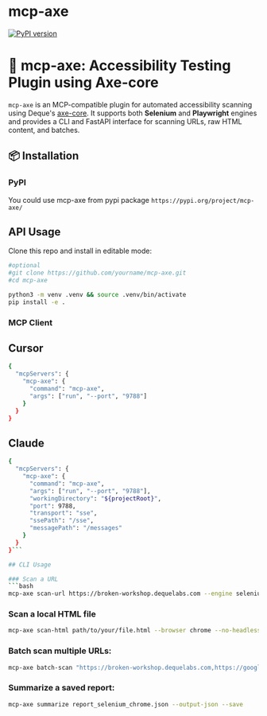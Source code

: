# mcp-axe

[![PyPI version](https://img.shields.io/pypi/v/mcp-axe.svg)](https://pypi.org/project/mcp-axe/)

# 🧪 mcp-axe: Accessibility Testing Plugin using Axe-core

`mcp-axe` is an MCP-compatible plugin for automated accessibility scanning using Deque's [axe-core](https://github.com/dequelabs/axe-core). It supports 
both **Selenium** and **Playwright** engines and provides a CLI and FastAPI interface for scanning URLs, 
raw HTML content, and batches.


## 📦 Installation

### PyPI
You could use mcp-axe from pypi package
`https://pypi.org/project/mcp-axe/`



## API Usage
Clone this repo and install in editable mode:

```bash
#optional
#git clone https://github.com/yourname/mcp-axe.git
#cd mcp-axe

python3 -m venv .venv && source .venv/bin/activate
pip install -e .
```

### MCP Client

## Cursor
```bash
{
  "mcpServers": {
    "mcp-axe": {
      "command": "mcp-axe",
      "args": ["run", "--port", "9788"]
    }
  }
}
```

## Claude
```bash
{
  "mcpServers": {
    "mcp-axe": {
      "command": "mcp-axe",
      "args": ["run", "--port", "9788"],
      "workingDirectory": "${projectRoot}",
      "port": 9788,
      "transport": "sse",
      "ssePath": "/sse",
      "messagePath": "/messages"
    }
  }
}```

## CLI Usage

### Scan a URL
```bash
mcp-axe scan-url https://broken-workshop.dequelabs.com --engine selenium --no-headless --save --output-json --output-html
```

### Scan a local HTML file
```bash
mcp-axe scan-html path/to/your/file.html --browser chrome --no-headless --save --output-json --output-html
```

### Batch scan multiple URLs:
```bash
mcp-axe batch-scan "https://broken-workshop.dequelabs.com,https://google.com" --engine selenium --browser chrome --headless --save --output-json
```

### Summarize a saved report:
```bash
mcp-axe summarize report_selenium_chrome.json --output-json --save
```